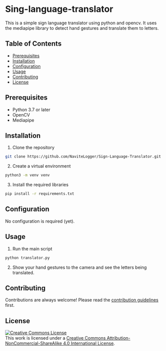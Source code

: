 # Sing-language-translator
This is a simple sign language translator using python and opencv. It uses the mediapipe library to detect hand gestures and translate them to letters.

## Table of Contents
- [Prerequisites](#prerequisites)
- [Installation](#installation)
- [Configuration](#configuration)
- [Usage](#usage)
- [Contributing](#contributing)
- [License](#license)

## Prerequisites

- Python 3.7 or later
- OpenCV
- Mediapipe

## Installation

1. Clone the repository
```sh
git clone https://github.com/NaviteLogger/Sign-Language-Translator.git
```

2. Create a virtual environment
```sh
python3 -m venv venv
```

3. Install the required libraries
```sh
pip install -r requirements.txt
```

## Configuration

No configuration is required (yet).

## Usage

1. Run the main script
```sh
python translator.py
```

2. Show your hand gestures to the camera and see the letters being translated.

## Contributing

Contributions are always welcome! Please read the [contribution guidelines](CONTRIBUTING.md) first.

## License

<a rel="license" href="http://creativecommons.org/licenses/by-nc-sa/4.0/"><img alt="Creative Commons License" style="border-width:0" src="https://i.creativecommons.org/l/by-nc-sa/4.0/88x31.png" /></a><br />This work is licensed under a <a rel="license" href="http://creativecommons.org/licenses/by-nc-sa/4.0/">Creative Commons Attribution-NonCommercial-ShareAlike 4.0 International License</a>.
